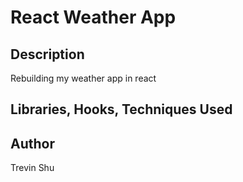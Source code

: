 # React Weather App

## Description

Rebuilding my weather app in react

## Libraries, Hooks, Techniques Used

## Author

Trevin Shu
